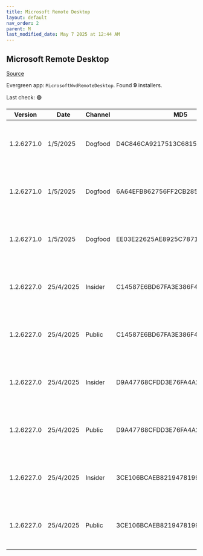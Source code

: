 ```yaml
---
title: Microsoft Remote Desktop
layout: default
nav_order: 2
parent: M
last_modified_date: May 7 2025 at 12:44 AM
---
```


## Microsoft Remote Desktop

[Source](https://docs.microsoft.com/en-us/azure/virtual-desktop/connect-windows-7-10)

Evergreen app: `MicrosoftWvdRemoteDesktop`. Found **9** installers.

Last check: 🟢

| Version    | Date      | Channel | MD5                              | Sha2                                                                                                                             | Architecture | URI                                                                                                                                                                                                                                                                  |
| ---------- | --------- | ------- | -------------------------------- | -------------------------------------------------------------------------------------------------------------------------------- | ------------ | -------------------------------------------------------------------------------------------------------------------------------------------------------------------------------------------------------------------------------------------------------------------- |
| 1.2.6271.0 | 1/5/2025  | Dogfood | D4C846CA9217513C6815D2899CA0AF04 | 77E6F7F63441507AF7A87B6BE83B59EC0F2A31C1718AEB666ECF5A7E12DFD51B3FE67FE1058F4CE2AF09A373D48DC95C590E3C512E316D7B75B661E6C0989169 | ARM64        | [https://res.cdn.office.net/remote-desktop-windows-client/dbd83897-4342-4763-8ec3-732c2eae35a1/RemoteDesktop_1.2.6271.0_ARM64.msi](https://res.cdn.office.net/remote-desktop-windows-client/dbd83897-4342-4763-8ec3-732c2eae35a1/RemoteDesktop_1.2.6271.0_ARM64.msi) |
| 1.2.6271.0 | 1/5/2025  | Dogfood | 6A64EFB862756FF2CB285CA2D6FC7F2F | C505AAE4EFC7D26BF7DD1F019D93FA8FB9F5552A21B552D4F39CEC8345AA8153B21C2E92FC5CBAAC5EA829EFDD9440C66C13584A415FFBF118BE08F65B085AC3 | x64          | [https://res.cdn.office.net/remote-desktop-windows-client/90e53225-b9af-4400-8fd9-595122c88f05/RemoteDesktop_1.2.6271.0_x64.msi](https://res.cdn.office.net/remote-desktop-windows-client/90e53225-b9af-4400-8fd9-595122c88f05/RemoteDesktop_1.2.6271.0_x64.msi)     |
| 1.2.6271.0 | 1/5/2025  | Dogfood | EE03E22625AE8925C7871DF1F359BC19 | CAD53CA09B489A7F211196017CCBFCD4F0968166FC7AC0129C75F9733289E78258F4172613110EA843661FEBBBBBED67DCF96663377266B4E4196FC1390797E2 | x86          | [https://res.cdn.office.net/remote-desktop-windows-client/660f70c7-23f9-42ae-af17-9caf0d01e03b/RemoteDesktop_1.2.6271.0_x86.msi](https://res.cdn.office.net/remote-desktop-windows-client/660f70c7-23f9-42ae-af17-9caf0d01e03b/RemoteDesktop_1.2.6271.0_x86.msi)     |
| 1.2.6227.0 | 25/4/2025 | Insider | C14587E6BD67FA3E386F4FEFBE96FC67 | D21BA03B0FCB4F965CD5AFC60329D0641A74293C127DC2496EA092B4A82E07B61E709916FBD19635D02741D98C7AF574CA0F97EACC2E72ACC7140AB1EDBB24C4 | ARM64        | [https://res.cdn.office.net/remote-desktop-windows-client/485a92b6-3318-4e39-80fe-ba89d50e4c40/RemoteDesktop_1.2.6227.0_ARM64.msi](https://res.cdn.office.net/remote-desktop-windows-client/485a92b6-3318-4e39-80fe-ba89d50e4c40/RemoteDesktop_1.2.6227.0_ARM64.msi) |
| 1.2.6227.0 | 25/4/2025 | Public  | C14587E6BD67FA3E386F4FEFBE96FC67 | D21BA03B0FCB4F965CD5AFC60329D0641A74293C127DC2496EA092B4A82E07B61E709916FBD19635D02741D98C7AF574CA0F97EACC2E72ACC7140AB1EDBB24C4 | ARM64        | [https://res.cdn.office.net/remote-desktop-windows-client/485a92b6-3318-4e39-80fe-ba89d50e4c40/RemoteDesktop_1.2.6227.0_ARM64.msi](https://res.cdn.office.net/remote-desktop-windows-client/485a92b6-3318-4e39-80fe-ba89d50e4c40/RemoteDesktop_1.2.6227.0_ARM64.msi) |
| 1.2.6227.0 | 25/4/2025 | Insider | D9A47768CFDD3E76FA4A2D5DC8373317 | 1F6B2A499AB545CDE74FB688A68A79804CAF968DC438CD78761E9954DEEC9896EC480678BE428EC717B452637C44DEC977A676D2E6D7360E6EDD85FF29C7D26C | x64          | [https://res.cdn.office.net/remote-desktop-windows-client/2e58aae3-a7bb-466b-8f73-4fc7729a7ee7/RemoteDesktop_1.2.6227.0_x64.msi](https://res.cdn.office.net/remote-desktop-windows-client/2e58aae3-a7bb-466b-8f73-4fc7729a7ee7/RemoteDesktop_1.2.6227.0_x64.msi)     |
| 1.2.6227.0 | 25/4/2025 | Public  | D9A47768CFDD3E76FA4A2D5DC8373317 | 1F6B2A499AB545CDE74FB688A68A79804CAF968DC438CD78761E9954DEEC9896EC480678BE428EC717B452637C44DEC977A676D2E6D7360E6EDD85FF29C7D26C | x64          | [https://res.cdn.office.net/remote-desktop-windows-client/2e58aae3-a7bb-466b-8f73-4fc7729a7ee7/RemoteDesktop_1.2.6227.0_x64.msi](https://res.cdn.office.net/remote-desktop-windows-client/2e58aae3-a7bb-466b-8f73-4fc7729a7ee7/RemoteDesktop_1.2.6227.0_x64.msi)     |
| 1.2.6227.0 | 25/4/2025 | Insider | 3CE106BCAEB821947819960E997C8A43 | CB1E95232960E5B0D6308FC316D069F7F8FD67C7495185B9C823FFBD5404560C28DBD8047D9A84C30D28FE7B680C88CC4265BE7CCA1810BEFBC947AF295E835D | x86          | [https://res.cdn.office.net/remote-desktop-windows-client/a98248d2-b879-47c3-afc4-12dddb242092/RemoteDesktop_1.2.6227.0_x86.msi](https://res.cdn.office.net/remote-desktop-windows-client/a98248d2-b879-47c3-afc4-12dddb242092/RemoteDesktop_1.2.6227.0_x86.msi)     |
| 1.2.6227.0 | 25/4/2025 | Public  | 3CE106BCAEB821947819960E997C8A43 | CB1E95232960E5B0D6308FC316D069F7F8FD67C7495185B9C823FFBD5404560C28DBD8047D9A84C30D28FE7B680C88CC4265BE7CCA1810BEFBC947AF295E835D | x86          | [https://res.cdn.office.net/remote-desktop-windows-client/a98248d2-b879-47c3-afc4-12dddb242092/RemoteDesktop_1.2.6227.0_x86.msi](https://res.cdn.office.net/remote-desktop-windows-client/a98248d2-b879-47c3-afc4-12dddb242092/RemoteDesktop_1.2.6227.0_x86.msi)     |
